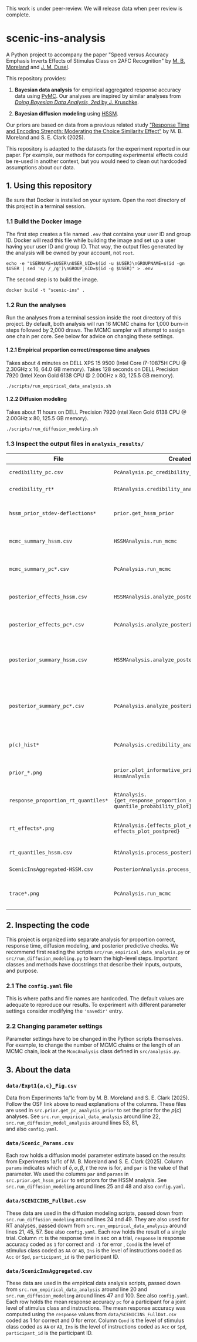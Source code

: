 This work is under peer-review. We will release data when peer review is complete.

# scenic-ins-analysis

A Python project to accompany the paper 
"Speed versus Accuracy Emphasis Inverts Effects of Stimulus Class on 2AFC Recognition"
by [M. B. Moreland](https://github.com/moreland-hood) 
and [J. M. Dusel](https://johnmdusel.github.io/).

This repository provides:

1. **Bayesian data analysis** for empirical aggregated response accuracy data using [PyMC](https://pymc.io). 
Our analyses are inspired by similar analyses from 
[*Doing Bayesian Data Analysis, 2ed* by J. Kruschke](https://sites.google.com/site/doingbayesiandataanalysis/).

2. **Bayesian diffusion modeling** using [HSSM](https://lnccbrown.github.io/HSSM/).

Our priors are based on data from a previous related study 
["Response Time and Encoding Strength: Moderating the Choice Similarity Effect"](https://osf.io/67pnw/files/osfstorage?view_only=632d8f9e3f64450cb23483e7a2a10678)
by M. B. Moreland and S. E. Clark (2025).

This repository is adapted to the datasets for the experiment reported in our paper.
Fpr example, our methods for computing experimental effects could be re-used in another context, 
but you would need to clean out hardcoded assumptions about our data.

## 1. Using this repository

Be sure that Docker is installed on your system.
Open the root directory of this project in a terminal session.
 
### 1.1 Build the Docker image

The first step creates a file named `.env` that contains your user ID and group ID. 
Docker will read this file while building the image and set up a user having your user ID and group ID.
That way, the output files generated by the analysis will be owned by your account, not `root`.

```
echo -e "USERNAME=$USER\nUSER_UID=$(id -u $USER)\nGROUPNAME=$(id -gn $USER | sed 's/ /_/g')\nGROUP_GID=$(id -g $USER)" > .env
```

The second step is to build the image. 

```
docker build -t "scenic-ins" .
```


### 1.2 Run the analyses

Run the analyses from a terminal session inside the root directory of this project.
By default, both analysis will run 16 MCMC chains for 1,000 burn-in steps followed by 2,000 draws.
The MCMC sampler will attempt to assign one chain per core.
See below for advice on changing these settings.
   
#### 1.2.1 Empirical proportion correct/response time analyses
 
Takes about 4 minutes on DELL XPS 15 9500 (Intel Core i7-10875H CPU @ 2.30GHz x 16, 64.0 GB memory). 
Takes 128 seconds on DELL Precision 7920 (Intel Xeon Gold 6138 CPU @ 2.00GHz x 80, 125.5 GB memory).

```
./scripts/run_empirical_data_analysis.sh
```

#### 1.2.2 Diffusion modeling

Takes about 11 hours on DELL Precision 7920 (ntel Xeon Gold 6138 CPU @ 2.00GHz x 80, 125.5 GB memory).

```
./scripts/run_diffusion_modeling.sh
```


### 1.3 Inspect the output files in `analysis_results/`

| File                                | Created By                                                                     | Description                                                                      |
|-------------------------------------|--------------------------------------------------------------------------------|----------------------------------------------------------------------------------|
| `credibility_pc.csv`                | `PcAnalysis.pc_credibility_analysis`                                           | Posterior credibility check for p(c)                                             |
| `credibility_rt*`                   | `RtAnalysis.credibility_analysis`                                              | Posterior credibility check  RT                                                  |
| `hssm_prior_stdev-deflections*`     | `prior.get_hssm_prior`                                                         | PDF or PPF plot of prior distribution on STDEV of deflections                    |
| `mcmc_summary_hssm.csv`             | `HSSMAnalysis.run_mcmc`                                                        | MCMC diagnostics for diffusion modeling                                          |
| `mcmc_summary_pc*.csv`              | `PcAnalysis.run_mcmc`                                                          | MCMC diagnostics for empirical/predicted p(c)                                    |
| `posterior_effects_hssm.csv`        | `HSSMAnalysis.analyze_posterior`                                               | Experimental effects on diffusion model parameters                               |
| `posterior_effects_pc*.csv`         | `PcAnalysis.analyze_posterior`                                                 | Experimental effects empirical/predicted p(c)                                    |
| `posterior_summary_hssm.csv`        | `HSSMAnalysis.analyze_posterior`                                               | Summary of posterior distribution on diffusion model parameters                  |
| `posterior_summary_pc*.csv`         | `PcAnalysis.analyze_posterior`                                                 | Summary of posterior distribution on GLM parameters for empirical/predicted p(c) |
| `p(c)_hist*`                        | `PcAnalysis.credibility_analysis`                                              | Crude histogram to accompany credibility_pc.csv                                  |
| `prior_*.png`                       | `prior.plot_informative_prior` from `PcAnalysis` or `HssmAnalysis`             | Plot of prior distributions on intercept and deflections                         |
| `response_proportion_rt_quantiles*` | `RtAnalysis.{get_response_proportion_rt_quantiles, quantile_probability_plot}` | Quantile-probability plot for empirical RT                                       |
| `rt_effects*.png`                   | `RtAnalysis.{effects_plot_empirical, effects_plot_postpred}`                   | Experimental effects on empirical/predicted RT                                   |
| `rt_quantiles_hssm.csv`             | `RtAnalysis.process_posterior_predictions`                                     | Predicted RT quantiles                                                           |
| `ScenicInsAggregated-HSSM.csv`      | `PosteriorAnalysis.process_posterior_predictions`                              | Predicted RT/response data                                                       |
| `trace*.png`                        | `PcAnalysis.run_mcmc`                                                          | MCMC diagnostic plots for GLM of p(c) or empirical p(c)                          |


## 2. Inspecting the code

This project is organized into separate analysis for proportion correct, response time, diffusion 
modeling, and posterior predictive checks.
We recommend first reading the scripts `src/run_empirical_data_analysis.py` or `src/run_diffusion_modeling.py` 
to learn the high-level steps. 
Important classes and methods have docstrings that describe their inputs, outputs, and purpose.

### 2.1 The `config.yaml` file

This is where paths and file names are hardcoded. 
The default values are adequate to reproduce our results. 
To experiment with different parameter settings consider modifying the `'savedir'` entry.


### 2.2 Changing parameter settings

Parameter settings have to be changed in the Python scripts themselves. 
For example, to change the number of MCMC chains or the length of an MCMC chain, 
look at the `McmcAnalysis` class defined in `src/analysis.py`. 


## 3. About the data

### `data/Expt1{a,c}_Fig.csv`

Data from Experiments 1a/1c from by M. B. Moreland and S. E. Clark (2025).
Follow the OSF link above to read explanations of the columns.
These files are used in `src.prior.get_pc_analysis_prior` to set the prior for the $p(c)$ analyses.
See `src.run_empirical_data_analysis` around line 22, `src.run_diffusion_model_analysis` around lines 53, 81,  
and also `config.yaml`.

### `data/Scenic_Params.csv`

Each row holds a diffusion model parameter estimate 
based on the results from Experiments 1a/1c of M. B. Moreland and S. E. Clark (2025).
Column `params` indicates which of $\delta, \alpha, \beta, \tau$ the row is for, 
and `par` is the value of that parameter.
We used the columns `par` and `params` in `src.prior.get_hssm_prior` to set priors for the HSSM analysis.
See `src.run_diffusion_modeling` around lines 25 and 48 and also `config.yaml`.

### `data/SCENICINS_FullDat.csv`

These data are used in the diffusion modeling scripts, passed down from `src.run_diffusion_modeling` around lines 24 and 49.
They are also used for RT analyses, passed dowm from `src.run_empirical_data_analysis` around lines 21, 45, 57.
See also `config.yaml`.
Each row holds the result of a single trial. 
Column `rt` is the response time in sec on a trial, 
`response` is response accuracy coded as `1` for correct and `-1` for error , 
`Cond` is the level of stimulus class coded as `AA` or `AB`,
`Ins` is the level of instructions coded as `Acc` or `Spd`,
`participant_id` is the participant ID.

### `data/ScenicInsAggregated.csv`

These data are used in the empirical data analysis scripts, passed down from `src.run_empirical_data_analysis` 
around line 20 and `src.run_diffusion_modeling` around lines 47 and 100. 
See also `config.yaml`.
Each row holds the mean response accuracy `pc` for a participant for a joint level of stimulus class and instructions.
The mean response accuracy was computed using the `response` values from `data/SCENICINS_FullDat.csv` 
coded as 1 for correct and 0 for error.
Column `Cond` is the level of stimulus class coded as `AA` or `AB`,
`Ins` is the level of instructions coded as `Acc` or `Spd`,
`participant_id` is the participant ID.
